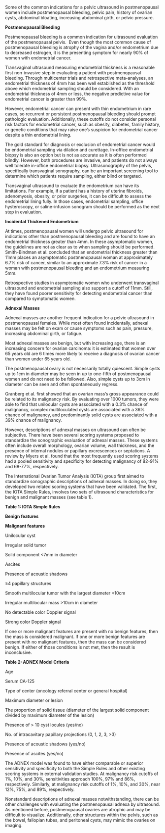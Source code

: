 Some of the common indications for a pelvic ultrasound in postmenopausal women include postmenopausal bleeding, pelvic pain, history of ovarian cysts, abdominal bloating, increasing abdominal girth, or pelvic pressure.

**Postmenopausal Bleeding**

Postmenopausal bleeding is a common indication for ultrasound evaluation of the postmenopausal pelvis.  Even though the most common cause of postmenopausal bleeding is atrophy of the vagina and/or endometrium due to decreased estrogen, it is the presenting symptom for nearly 90% of women with endometrial cancer.

Transvaginal ultrasound measuring endometrial thickness is a reasonable first non-invasive step in evaluating a patient with postmenopausal bleeding. Through multicenter trials and retrospective meta-analyses, an endometrial thickness of 4mm has been well established as the threshold above which endometrial sampling should be considered. With an endometrial thickness of 4mm or less, the negative predictive value for endometrial cancer is greater than 99%.

However, endometrial cancer can present with thin endometrium in rare cases, so recurrent or persistent postmenopausal bleeding should prompt pathologic evaluation. Additionally, these cutoffs do not consider personal risk factors for endometrial cancer, such as obesity, diabetes, family history, or genetic conditions that may raise one’s suspicion for endometrial cancer despite a thin endometrial lining.

The gold standard for diagnosis or exclusion of endometrial cancer would be endometrial sampling via dilation and curettage. In-office endometrial biopsy is also an option but is not as accurate as it is often performed blindly. However, both procedures are invasive, and patients do not always well tolerate in-office endometrial biopsy. Ultrasonography of the pelvis, specifically transvaginal sonography, can be an important screening tool to determine which patients require sampling, either blind or targeted.

Transvaginal ultrasound to evaluate the endometrium can have its limitations. For example, if a patient has a history of uterine fibroids, adenomyosis, obesity, or prior surgeries, it can be difficult to assess the endometrial lining fully. In those cases, endometrial sampling, office hysteroscopy, or saline-infusion sonogram should be performed as the next step in evaluation.

**Incidental Thickened Endometrium**

At times, postmenopausal women will undergo pelvic ultrasound for indications other than postmenopausal bleeding and are found to have an endometrial thickness greater than 4mm. In these asymptomatic women, the guidelines are not as clear as to when sampling should be performed. Smith-Bindman et al. concluded that an endometrial thickness greater than 11mm places an asymptomatic postmenopausal woman at approximately 6.7% risk of cancer, similar to an approximate 7.3% risk of cancer in a woman with postmenopausal bleeding and an endometrium measuring 5mm.

Retrospective studies in asymptomatic women who underwent transvaginal ultrasound and endometrial sampling also support a cutoff of 11mm. Still, they have found poorer sensitivity for detecting endometrial cancer than compared to symptomatic women.

**Adnexal Masses**

Adnexal masses are another frequent indication for a pelvic ultrasound in postmenopausal females. While most often found incidentally, adnexal masses may be felt on exam or cause symptoms such as pain, pressure, increasing abdominal girth, or fatigue.

Most adnexal masses are benign, but with increasing age, there is an increasing concern for ovarian carcinoma: it is estimated that women over 65 years old are 6 times more likely to receive a diagnosis of ovarian cancer than women under 65 years old.

The postmenopausal ovary is not necessarily totally quiescent. Simple cysts up to 1cm in diameter may be seen in up to one-fifth of postmenopausal women and do not need to be followed. Also, simple cysts up to 3cm in diameter can be seen and often spontaneously regress.

Granberg et al. first showed that an ovarian mass’s gross appearance could be related to its malignancy risk. By evaluating over 1000 tumors, they were able to find that unilocular cysts are associated with a 0.3% chance of malignancy, complex multiloculated cysts are associated with a 36% chance of malignancy, and predominantly solid cysts are associated with a 39% chance of malignancy.

However, descriptions of adnexal masses on ultrasound can often be subjective. There have been several scoring systems proposed to standardize the sonographic evaluation of adnexal masses. These systems often include overall morphology, ovarian volume, wall thickness, and the presence of internal nodules or papillary excrescences or septations. A review by Myers et al. found that the most frequently used scoring systems had a pooled sensitivity and specificity for detecting malignancy of 82-91% and 68-77%, respectively.

The International Ovarian Tumor Analysis (IOTA) group first aimed to standardize sonographic descriptions of adnexal masses. In doing so, they developed two related scoring systems that have been validated. The first, the IOTA Simple Rules, involves two sets of ultrasound characteristics for benign and malignant masses (see table 1).

**Table 1: IOTA Simple Rules**

**Benign features**

**Malignant features**

Unilocular cyst

Irregular solid tumor

Solid component <7mm in diameter

Ascites

Presence of acoustic shadows

≥4 papillary structures

Smooth multilocular tumor with the largest diameter <10cm

Irregular multilocular mass >10cm in diameter

No detectable color Doppler signal

Strong color Doppler signal

If one or more malignant features are present with no benign features, then the mass is considered malignant. If one or more benign features are present with no malignant features, then the mass can be considered benign. If either of those conditions is not met, then the result is inconclusive.

**Table 2: ADNEX Model Criteria**

Age

Serum CA-125

Type of center (oncology referral center or general hospital)

Maximum diameter or lesion

The proportion of solid tissue (diameter of the largest solid component divided by maximum diameter of the lesion)

Presence of > 10 cyst locules (yes/no)

No. of intracavitary papillary projections (0, 1, 2, 3, >3)

Presence of acoustic shadows (yes/no)

Presence of ascites (yes/no)

The ADNEX model was found to have either comparable or superior sensitivity and specificity to both the Simple Rules and other existing scoring systems in external validation studies. At malignancy risk cutoffs of 1%, 10%, and 30%, sensitivities approach 100%, 97% and 86%, respectively. Similarly, at malignancy risk cutoffs of 1%, 10%, and 30%, near 12%, 75%, and 89%, respectively.

Nonstandard descriptions of adnexal masses notwithstanding, there can be other challenges with evaluating the postmenopausal adnexa by ultrasound. As mentioned before, postmenopausal ovaries are atrophic and may be difficult to visualize. Additionally, other structures within the pelvis, such as the bowel, fallopian tubes, and peritoneal cysts, may mimic the ovaries on imaging.